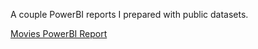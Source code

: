 A couple PowerBI reports I prepared with public datasets.

[Movies PowerBI Report](https://drive.google.com/file/d/1sbP2ls87pZk_rAG-_2osaDfcWGbTDrCF/view?usp=drive_link)
